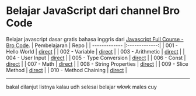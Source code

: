 # Belajar JavaScript dari channel Bro Code

  Belajar javascript dasar gratis bahasa inggris dari [Javascript Full Course - Bro Code](https://www.youtube.com/watch?v=8dWL3wF_OMw&t=9720s).
  | Pembelajaran        | Repo           |
  | ------------- |:-------------:|
  | 001 - Hello World      | [direct](https://github.com/zalfarmdhn/belajarjs_brocode/tree/main/Javascript%20Dasar/001_hello_world) | 
  | 002 - Variable      | [direct](https://github.com/zalfarmdhn/belajarjs_brocode/tree/main/Javascript%20Dasar/002_variables) | 
  | 003 - Arithmetic      | [direct](https://github.com/zalfarmdhn/belajarjs_brocode/tree/main/Javascript%20Dasar/003_arithmetic) | 
  | 004 - User Input      | [direct](https://github.com/zalfarmdhn/belajarjs_brocode/tree/main/Javascript%20Dasar/004_user_input) | 
  | 005 - Type Conversion      | [direct](https://github.com/zalfarmdhn/belajarjs_brocode/tree/main/Javascript%20Dasar/005_type_conversion) | 
  | 006 - Const      | [direct](https://github.com/zalfarmdhn/belajarjs_brocode/tree/main/Javascript%20Dasar/006_const) | 
  | 007 - Math      | [direct](https://github.com/zalfarmdhn/belajarjs_brocode/tree/main/Javascript%20Dasar/007_math) | 
  | 008 - String Properties      | [direct](https://github.com/zalfarmdhn/belajarjs_brocode/tree/main/Javascript%20Dasar/008_string_properties) | 
  | 009 - Slice Method      | [direct](https://github.com/zalfarmdhn/belajarjs_brocode/tree/main/Javascript%20Dasar/009_slice_method) | 
  | 010 - Method Chaining      | [direct](https://github.com/zalfarmdhn/belajarjs_brocode/tree/main/Javascript%20Dasar/010_method_chaining) | 
  
  ___
  
  bakal dilanjut listnya kalau udh selesai belajar wkwk males cuy
